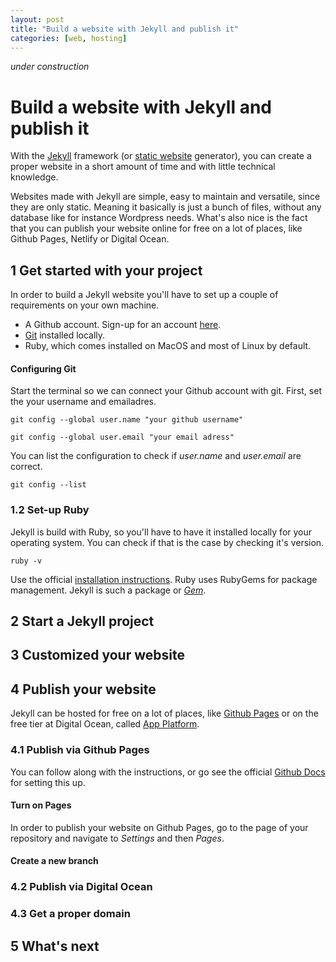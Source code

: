 ```yaml
---
layout: post
title: "Build a website with Jekyll and publish it"
categories: [web, hosting]
---
```


*under construction*

# Build a website with Jekyll and publish it

With the [Jekyll](https://jekyllrb.com/) framework (or [static website](https://en.wikipedia.org/wiki/Static_web_page) generator), you can create a proper website in a short amount of time and with little technical knowledge. 

Websites made with Jekyll are simple, easy to maintain and versatile, since they are only static. Meaning it basically is just a bunch of files, without any database like for instance Wordpress needs. What's also nice is the fact that you can publish your website online for free on a lot of places, like Github Pages, Netlify or Digital Ocean.

## 1 Get started with your project

In order to build a Jekyll website you'll have to set up a couple of requirements on your own machine.

- A Github account. Sign-up for an account [here](https://github.com/pricing).
- [Git](https://git-scm.com/downloads) installed locally.
- Ruby, which comes installed on MacOS and most of Linux by default.
  
#### Configuring Git

Start the terminal so we can connect your Github account with git. First, set the your username and emailadres.

```
git config --global user.name "your github username"
```

```
git config --global user.email "your email adress"
```

You can list the configuration to check if *user.name* and *user.email* are correct.

```
git config --list
```

### 1.2 Set-up Ruby

Jekyll is build with Ruby, so you'll have to have it installed locally for your operating system. You can check if that is the case by checking it's version.

```
ruby -v
```

Use the official [installation instructions](https://jekyllrb.com/docs/installation/). Ruby uses RubyGems for package management. Jekyll is such a package or [*Gem*](https://rubygems.org/gems/jekyll).

## 2 Start a Jekyll project

## 3 Customized your website

## 4 Publish your website

Jekyll can be hosted for free on a lot of places, like [Github Pages](https://pages.github.com/) or on the free tier at Digital Ocean, called [App Platform](https://docs.digitalocean.com/products/app-platform/).

### 4.1 Publish via Github Pages

You can follow along with the instructions, or go see the official [Github Docs](https://docs.github.com/en/pages/setting-up-a-github-pages-site-with-jekyll/creating-a-github-pages-site-with-jekyll) for setting this up.

#### Turn on Pages
In order to publish your website on Github Pages, go to the page of your repository and navigate to *Settings* and then *Pages*.

#### Create a new branch

####  



### 4.2 Publish via Digital Ocean

### 4.3 Get a proper domain

## 5 What's next
